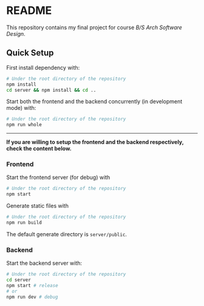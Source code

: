 # README

This repository contains my final project for course *B/S Arch Software Design*.

## Quick Setup

First install dependency with:
```bash
# Under the root directory of the repository
npm install
cd server && npm install && cd ..
```

Start both the frontend and the backend concurrently (in development mode) with:
```bash
# Under the root directory of the repository
npm run whole
```

---

**If you are willing to setup the frontend and the backend respectively, check the content below.**

### Frontend

Start the frontend server (for debug) with

```bash
# Under the root directory of the repository
npm start
```

Generate static files with

```bash
# Under the root directory of the repository
npm run build
```

The default generate directory is `server/public`.

### Backend

Start the backend server with:

```bash
# Under the root directory of the repository
cd server
npm start # release
# or
npm run dev # debug
```


